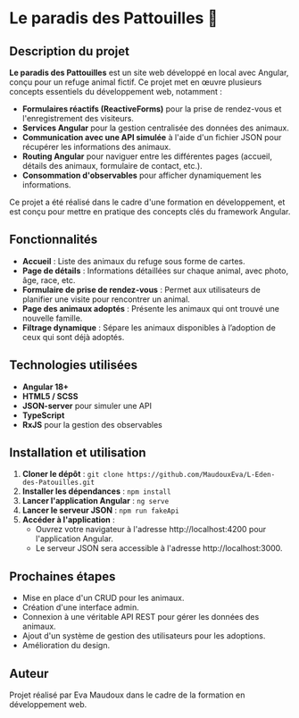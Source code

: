 # Le paradis des Pattouilles 🐾

## Description du projet

**Le paradis des Pattouilles** est un site web développé en local avec Angular, conçu pour un refuge animal fictif. Ce projet met en œuvre plusieurs concepts essentiels du développement web, notamment :

- **Formulaires réactifs (ReactiveForms)** pour la prise de rendez-vous et l'enregistrement des visiteurs.
- **Services Angular** pour la gestion centralisée des données des animaux.
- **Communication avec une API simulée** à l'aide d'un fichier JSON pour récupérer les informations des animaux.
- **Routing Angular** pour naviguer entre les différentes pages (accueil, détails des animaux, formulaire de contact, etc.).
- **Consommation d'observables** pour afficher dynamiquement les informations.

Ce projet a été réalisé dans le cadre d'une formation en développement, et est conçu pour mettre en pratique des concepts clés du framework Angular.

## Fonctionnalités

- **Accueil** : Liste des animaux du refuge sous forme de cartes.
- **Page de détails** : Informations détaillées sur chaque animal, avec photo, âge, race, etc.
- **Formulaire de prise de rendez-vous** : Permet aux utilisateurs de planifier une visite pour rencontrer un animal.
- **Page des animaux adoptés** : Présente les animaux qui ont trouvé une nouvelle famille.
- **Filtrage dynamique** : Sépare les animaux disponibles à l’adoption de ceux qui sont déjà adoptés.

## Technologies utilisées

- **Angular 18+**
- **HTML5 / SCSS**
- **JSON-server** pour simuler une API
- **TypeScript**
- **RxJS** pour la gestion des observables

## Installation et utilisation

1. **Cloner le dépôt** :
   ``
   git clone https://github.com/MaudouxEva/L-Eden-des-Patouilles.git
   ``
2. **Installer les dépendances** :
   ``
   npm install
   ``
3. **Lancer l'application Angular** :
   ``
   ng serve 
   ``
4. **Lancer le serveur JSON** :
   ``
   npm run fakeApi
   ``
5. **Accéder à l'application** :
   - Ouvrez votre navigateur à l'adresse http://localhost:4200 pour l'application Angular.
   - Le serveur JSON sera accessible à l'adresse http://localhost:3000.
  
## Prochaines étapes
- Mise en place d'un CRUD pour les animaux.
- Création d'une interface admin.
- Connexion à une véritable API REST pour gérer les données des animaux.
- Ajout d'un système de gestion des utilisateurs pour les adoptions.
- Amélioration du design.

## Auteur
Projet réalisé par Eva Maudoux dans le cadre de la formation en développement web.
